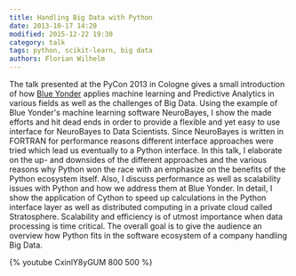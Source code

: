 ```yaml
---
title: Handling Big Data with Python
date: 2013-10-17 14:20
modified: 2015-12-22 19:30
category: talk
tags: python, scikit-learn, big data
authors: Florian Wilhelm
---
```


The talk presented at the PyCon 2013 in Cologne gives a small introduction of how
[Blue Yonder](http://www.blue-yonder.com/) applies machine learning and Predictive
Analytics in various fields as well as the challenges of Big Data.
Using the example of Blue Yonder's machine learning software NeuroBayes, I show
the made efforts and hit dead ends in order to provide a flexible and yet easy to
use interface for NeuroBayes to Data Scientists.
Since NeuroBayes is written in FORTRAN for performance reasons different interface
approaches were tried which lead us eventually to a Python interface. In this talk,
I elaborate on the up- and downsides of the different approaches and the various
reasons why Python won the race with an emphasize on the benefits of the Python ecosystem itself.
Also, I discuss performance as well as scalability issues with Python and how we address them at Blue Yonder.
In detail, I show the application of Cython to speed up calculations in the Python interface
layer as well as distributed computing in a private cloud called Stratosphere.
Scalability and efficiency is of utmost importance when data processing is time critical.
The overall goal is to give the audience an overview how Python fits in the software ecosystem of a company handling Big Data.

{% youtube CxinlY8yGUM 800 500 %}
